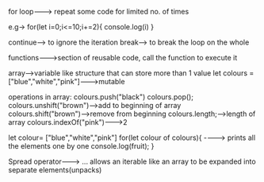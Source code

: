 for loop---> repeat some code for limited no. of times

e.g-> for(let i=0;i<=10;i+=2){
		console.log(i)
	}

continue--> to ignore the iteration
break--> to break the loop on the whole

functions--->section of reusable code, call the function to execute it

array-->variable like structure that can store more than 1 value
let colours = ["blue","white","pink"]--->mutable

operations in array:
colours.push("black")
colours.pop();
colours.unshift("brown")-->add to beginning of array
colours.shift("brown")-->remove from beginning
colours.length;-->length of array
colours.indexOf("pink")--->2

let colour= ["blue","white","pink"]
for(let colour of colours){ ----> prints all the elements one by one
console.log(fruit);
}

Spread operator---> ... allows an iterable like an array to be expanded into separate elements(unpacks)

 
